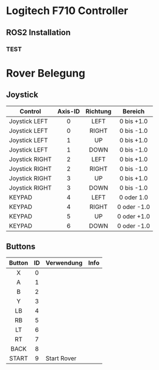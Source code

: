 # Logitech F710 Controller


## ROS2 Installation


### TEST


# Rover Belegung

## Joystick

| Control        | Axis-ID | Richtung |   Bereich   |
| -------------- | :-----: | :------: | :---------: |
| Joystick LEFT  |    0    |   LEFT   | 0 bis +1.0  |
| Joystick LEFT  |    0    |  RIGHT   | 0 bis -1.0  |
| Joystick LEFT  |    1    |    UP    | 0 bis +1.0  |
| Joystick LEFT  |    1    |   DOWN   | 0 bis -1.0  |
| Joystick RIGHT |    2    |   LEFT   | 0 bis +1.0  |
| Joystick RIGHT |    2    |  RIGHT   | 0 bis -1.0  |
| Joystick RIGHT |    3    |    UP    | 0 bis +1.0  |
| Joystick RIGHT |    3    |   DOWN   | 0 bis -1.0  |
| KEYPAD         |    4    |   LEFT   | 0 oder 1.0  |
| KEYPAD         |    4    |  RIGHT   | 0 oder -1.0 |
| KEYPAD         |    5    |    UP    | 0 oder +1.0 |
| KEYPAD         |    6    |   DOWN   | 0 oder -1.0 |

## Buttons
| Button |  ID   | Verwendung  | Info |
| :----: | :---: | ----------- | ---- |
|   X    |   0   |             |      |
|   A    |   1   |             |      |
|   B    |   2   |             |      |
|   Y    |   3   |             |      |
|   LB   |   4   |             |      |
|   RB   |   5   |             |      |
|   LT   |   6   |             |      |
|   RT   |   7   |             |      |
|  BACK  |   8   |             |      |
| START  |   9   | Start Rover |      |



